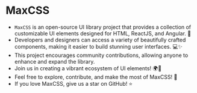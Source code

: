 # MaxCSS

- `MaxCSS` is an open-source UI library project that provides a collection of customizable UI elements designed for HTML, ReactJS, and Angular. 🚀
- Developers and designers can access a variety of beautifully crafted components, making it easier to build stunning user interfaces. 💻✨ 
- This project encourages community contributions, allowing anyone to enhance and expand the library.
- Join us in creating a vibrant ecosystem of UI elements! 🌍🤝
- Feel free to explore, contribute, and make the most of MaxCSS! 🌟
- If you love MaxCSS, give us a star on GitHub! ⭐

